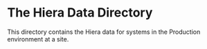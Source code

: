 # The Hiera Data Directory

This directory contains the Hiera data for systems in the Production environment at a site.
